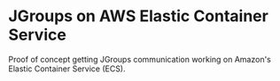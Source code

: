 # JGroups on AWS Elastic Container Service

Proof of concept getting JGroups communication working on Amazon's
Elastic Container Service (ECS).

